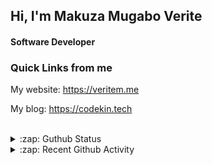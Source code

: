 
## Hi, I'm Makuza Mugabo Verite

<h4>Software Developer</h4>


### Quick Links from me

My website: https://veritem.me

My blog: https://codekin.tech


<br/>

<details>
  <summary>:zap: Guthub Status</summary>
 <p>
  <p align="center"><img width="100%" src="https://github-readme-stats.vercel.app/api?username=makuzaverite&count_private=true&show_icons=true&include_all_commits=true&show_icons=true&theme=tokyonight" /></p>
  </p>
</details>

<details>
  <summary>:zap: Recent Github Activity</summary>

<!--START_SECTION:activity-->
1. 🎉 Merged PR [#64](https://github.com/PatrickNiyogitare28/customify/pull/64) in [PatrickNiyogitare28/customify](https://github.com/PatrickNiyogitare28/customify)
2. ❌ Closed PR [#56](https://github.com/PatrickNiyogitare28/customify/pull/56) in [PatrickNiyogitare28/customify](https://github.com/PatrickNiyogitare28/customify)
3. 🎉 Merged PR [#66](https://github.com/PatrickNiyogitare28/customify/pull/66) in [PatrickNiyogitare28/customify](https://github.com/PatrickNiyogitare28/customify)
4. 💪 Opened PR [#66](https://github.com/PatrickNiyogitare28/customify/pull/66) in [PatrickNiyogitare28/customify](https://github.com/PatrickNiyogitare28/customify)
5. 🎉 Merged PR [#68](https://github.com/makuzaverite/codekin.tech/pull/68) in [makuzaverite/codekin.tech](https://github.com/makuzaverite/codekin.tech)
<!--END_SECTION:activity-->
</details>




<!--
<h5 align="center"><em>Find me here on the internet</em></h5>
<p align="center"> 
  <a href="https://github.com/makuzaverite?tab=followers">
    <img src="https://img.shields.io/github/followers/makuzaverite?label=Followers&logo=GitHub&style=for-the-badge" alt="GitHub badge" />
  </a>
   <a href="http://twitter.com/makuza_mugabo_v">
    <img src="https://img.shields.io/twitter/follow/makuza_mugabo_v?label=Twitter&logo=twitter&style=for-the-badge" />
  </a>
 <a href="https://www.linkedin.com/in/makuza-mugabo-verite-99369a184/" target="_blank">
  <img src="https://img.shields.io/badge/LinkedIn-%230077B5.svg?&style=for-the-badge&logo=LinkedIn&logoColor=white" alt="LinkedIn">
</a>
<a href="https://dev.to/mugaboverite" target="_blank">
   <img src="https://img.shields.io/badge/DEV-%230A0A0A.svg?&style=for-the-badge&logo=DEV.to&logoColor=white" alt="DEV.to">
</a>
<a href="https://codepen.io/makuza-mugabo-verite" target="_blank">
   <img src="https://img.shields.io/badge/Codepen-%230A0A0A.svg?&style=for-the-badge&logo=Codepen&logoColor=white" alt="Codepen">
</a>
</p>
-->
